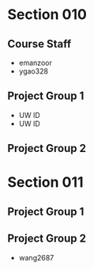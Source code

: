 # Section 010

## Course Staff

   * emanzoor
   * ygao328

## Project Group 1

   * UW ID 
   * UW ID
   
## Project Group 2

# Section 011

## Project Group 1

## Project Group 2
   * wang2687
